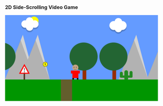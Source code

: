 ### 2D Side-Scrolling Video Game

<img src='https://github.com/Kiana-Jafari/2D-Side-Scrolling-Video-Game/blob/main/Preview.png' alt='Video Game Demo'></img>
